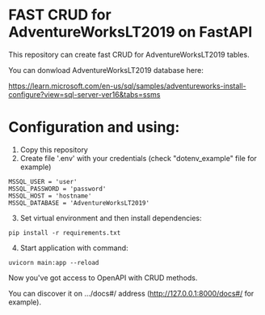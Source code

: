 # FAST CRUD for AdventureWorksLT2019 on FastAPI

This repository can create fast CRUD for AdventureWorksLT2019 tables.

You can donwload AdventureWorksLT2019 database here:

https://learn.microsoft.com/en-us/sql/samples/adventureworks-install-configure?view=sql-server-ver16&tabs=ssms


# Configuration and using:

1. Copy this repository
2. Create file '.env' with your credentials (check "dotenv_example" file for example)
```
MSSQL_USER = 'user'
MSSQL_PASSWORD = 'password'
MSSQL_HOST = 'hostname'
MSSQL_DATABASE = 'AdventureWorksLT2019'
```
3. Set virtual environment and then install dependencies:
```
pip install -r requirements.txt
```

4. Start application with command:
```
uvicorn main:app --reload
```
Now you've got access to OpenAPI with CRUD methods.

You can discover it on .../docs#/ address (http://127.0.0.1:8000/docs#/ for example).
